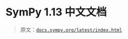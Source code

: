 # SymPy 1.13 中文文档

> 原文：[`docs.sympy.org/latest/index.html`](https://docs.sympy.org/latest/index.html)
